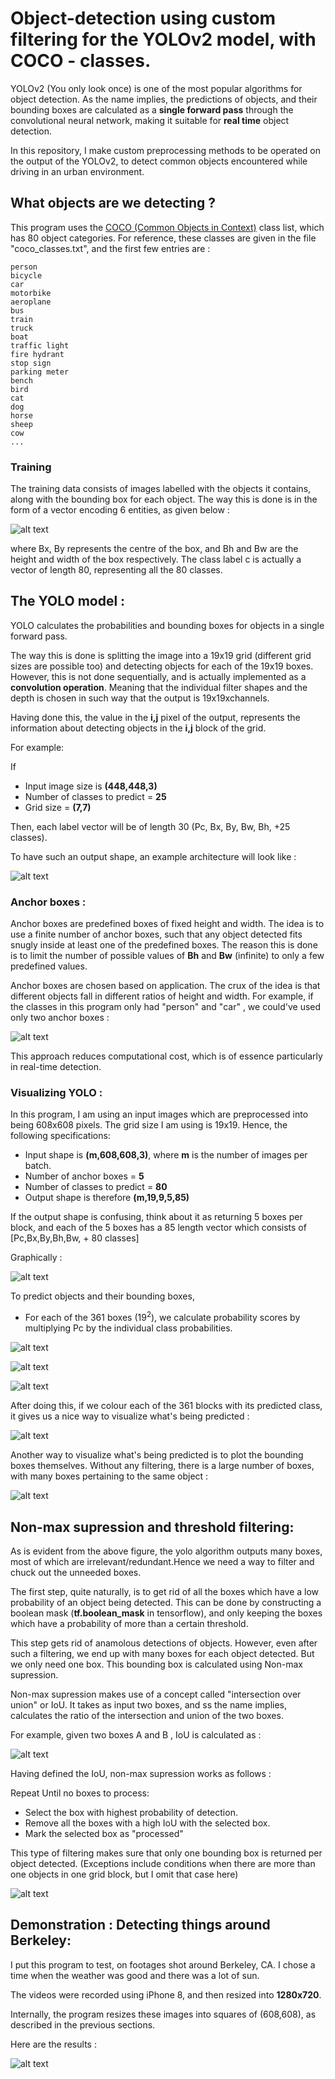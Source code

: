 # Object-detection using custom filtering for the YOLOv2 model, with COCO - classes.


YOLOv2 (You only look once) is one of the most popular algorithms for object detection. As the name implies, the predictions of objects, and their bounding boxes are calculated as a **single forward pass** through the convolutional neural network, making it suitable for **real time** object detection.


In this repository, I make custom preprocessing methods to be operated on the output of the YOLOv2, to detect common objects encountered while driving in an urban environment.

## What objects are we detecting ?

This program uses the [COCO (Common Objects in Context)](http://cocodataset.org/#home) class list, which has 80 object categories. For reference, these classes are given in the file "coco_classes.txt", and the first few entries are :

```
person
bicycle
car
motorbike
aeroplane
bus
train
truck
boat
traffic light
fire hydrant
stop sign
parking meter
bench
bird
cat
dog
horse
sheep
cow
...
```


### Training

The training data consists of images labelled with the objects it contains, along with the bounding box for each object. The way this is done is in the form of a vector encoding 6 entities, as given below :

![alt text](https://raw.githubusercontent.com/sarangzambare/object-detection/master/png/trainingdata_2.png)


where Bx, By represents the centre of the box, and Bh and Bw are the height and width of the box respectively. The class label c is actually a vector of length 80, representing all the 80 classes.

## The YOLO model :

YOLO calculates the probabilities and bounding boxes for objects in a single forward pass.

The way this is done is splitting the image into a 19x19 grid (different grid sizes are possible too) and detecting objects for each of the 19x19 boxes. However, this is not done sequentially, and is actually implemented as a **convolution operation**. Meaning that the individual filter shapes and the depth is chosen in such way that the output is 19x19xchannels.

Having done this, the value in the **i,j** pixel of the output, represents the information about detecting objects in the **i,j** block of the grid.

For example:

If
* Input image size is **(448,448,3)**
* Number of classes to predict = **25**
* Grid size = **(7,7)**

Then, each label vector will be of length 30 (Pc, Bx, By, Bw, Bh, +25 classes).

To have such an output shape, an example architecture will look like :

![alt text](https://raw.githubusercontent.com/sarangzambare/object-detection/master/png/yolo_layers.png)

### Anchor boxes :

Anchor boxes are predefined boxes of fixed height and width. The idea is to use a finite number of anchor boxes, such that any object detected fits snugly inside at least one of the predefined boxes. The reason this is done is to limit the number of possible values of **Bh** and **Bw** (infinite) to only a few predefined values.

Anchor boxes are chosen based on application. The crux of the idea is that different objects fall in different ratios of height and width. For example, if the classes in this program only had "person" and "car" , we could've used only two anchor boxes :

![alt text](https://raw.githubusercontent.com/sarangzambare/object-detection/master/png/car_man.png)


This approach reduces computational cost, which is of essence particularly in real-time detection.


### Visualizing YOLO :

In this program, I am using an input images which are preprocessed into being 608x608 pixels. The grid size I am using is 19x19. Hence, the following specifications:

* Input shape is **(m,608,608,3)**, where **m** is the number of images per batch.
* Number of anchor boxes = **5**
* Number of classes to predict = **80**
* Output shape is therefore **(m,19,9,5,85)**

If the output shape is confusing, think about it as returning 5 boxes per block, and each of the 5 boxes has a 85 length vector which consists of [Pc,Bx,By,Bh,Bw, + 80 classes]

Graphically :

![alt text](https://raw.githubusercontent.com/sarangzambare/object-detection/master/png/yolo_arch.png)


To predict objects and their bounding boxes,

* For each of the 361 boxes (19<sup>2</sup>), we calculate probability scores by multiplying Pc by the individual class probabilities.

![alt text](https://raw.githubusercontent.com/sarangzambare/object-detection/master/png/equation_c.png)

![alt text](https://raw.githubusercontent.com/sarangzambare/object-detection/master/png/equation_p.png)

![alt text](https://raw.githubusercontent.com/sarangzambare/object-detection/master/png/class_score.png)

After doing this, if we colour each of the 361 blocks with its predicted class, it gives us a nice way to visualize what's being predicted :

![alt text](https://raw.githubusercontent.com/sarangzambare/object-detection/master/png/class_colours.png)

Another way to visualize what's being predicted is to plot the bounding boxes themselves. Without any filtering, there is a large number of boxes, with many boxes pertaining to the same object :

![alt text](https://raw.githubusercontent.com/sarangzambare/object-detection/master/png/class_boxes_2.png)


## Non-max supression and threshold filtering:

As is evident from the above figure, the yolo algorithm outputs many boxes, most of which are irrelevant/redundant.Hence we need a way to filter and chuck out the unneeded boxes.

The first step, quite naturally, is to get rid of all the boxes which have a low probability of an object being detected. This can be done by constructing a boolean mask (**tf.boolean_mask** in tensorflow), and only keeping the boxes which have a probability of more than a certain threshold.

This step gets rid of anamolous detections of objects. However, even after such a filtering, we end up with many boxes for each object detected. But we only need one box. This bounding box is calculated using Non-max supression.

Non-max supression makes use of a concept called "intersection over union" or IoU. It takes as input two boxes, and ss the name implies, calculates the ratio of the intersection and union of the two boxes.

For example, given two boxes A and B , IoU is calculated as :

![alt text](https://raw.githubusercontent.com/sarangzambare/object-detection/master/png/iou.png)

Having defined the IoU, non-max supression works as follows :

Repeat Until no boxes to process:
* Select the box with highest probability of detection.
* Remove all the boxes with a high IoU with the selected box.
* Mark the selected box as "processed"

This type of filtering makes sure that only one bounding box is returned per object detected. (Exceptions include conditions when there are more than one objects in one grid block, but I omit that case here)


![alt text](https://raw.githubusercontent.com/sarangzambare/object-detection/master/png/nms.png)


## Demonstration : Detecting things around Berkeley:


I put this program to test, on footages shot around Berkeley, CA. I chose a time when the weather was good and there was a lot of sun.

The videos were recorded using iPhone 8, and then resized into **1280x720**.

Internally, the program resizes these images into squares of (608,608), as described in the previous sections.

Here are the results :

![alt text](https://raw.githubusercontent.com/sarangzambare/object-detection/master/png/res1.jpeg)
